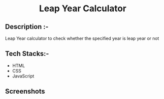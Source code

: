 # <p align="center">Leap Year Calculator</p>

## Description :-

Leap Year calculator to check whether the specified year is leap year or not

## Tech Stacks:-

- HTML
- CSS
- JavaScript

##  Screenshots
